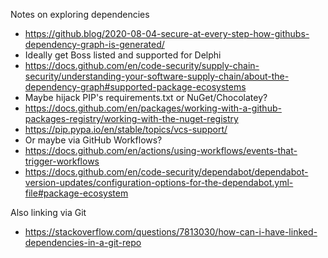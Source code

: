 Notes on exploring dependencies

* https://github.blog/2020-08-04-secure-at-every-step-how-githubs-dependency-graph-is-generated/
* Ideally get Boss listed and supported for Delphi
* https://docs.github.com/en/code-security/supply-chain-security/understanding-your-software-supply-chain/about-the-dependency-graph#supported-package-ecosystems
* Maybe hijack PIP's requirements.txt or NuGet/Chocolatey?
* https://docs.github.com/en/packages/working-with-a-github-packages-registry/working-with-the-nuget-registry
* https://pip.pypa.io/en/stable/topics/vcs-support/
* Or maybe via GitHub Workflows?
* https://docs.github.com/en/actions/using-workflows/events-that-trigger-workflows
* https://docs.github.com/en/code-security/dependabot/dependabot-version-updates/configuration-options-for-the-dependabot.yml-file#package-ecosystem

Also linking via Git

* https://stackoverflow.com/questions/7813030/how-can-i-have-linked-dependencies-in-a-git-repo
